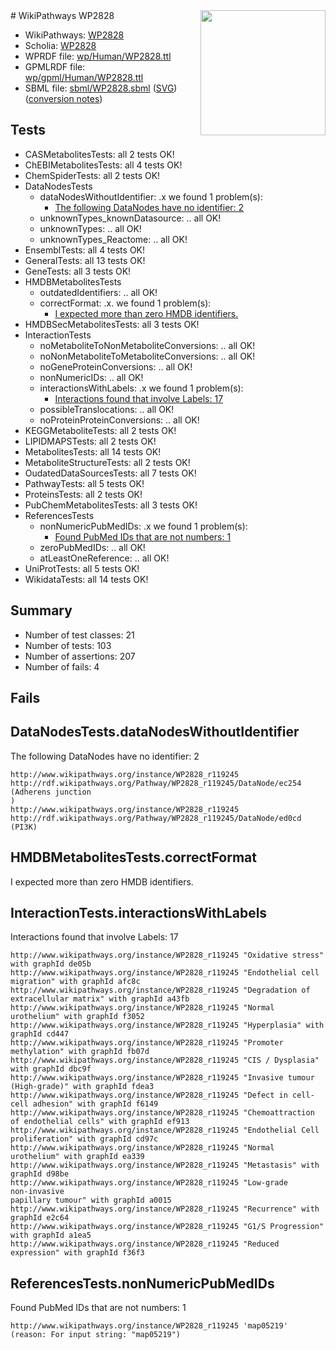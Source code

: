 <img style="float: right; width: 200px" src="../logo.png" />
# WikiPathways WP2828

* WikiPathways: [WP2828](https://identifiers.org/wikipathways:WP2828)
* Scholia: [WP2828](https://scholia.toolforge.org/wikipathways/WP2828)
* WPRDF file: [wp/Human/WP2828.ttl](../wp/Human/WP2828.ttl)
* GPMLRDF file: [wp/gpml/Human/WP2828.ttl](../wp/gpml/Human/WP2828.ttl)
* SBML file: [sbml/WP2828.sbml](../sbml/WP2828.sbml) ([SVG](../sbml/WP2828.svg)) ([conversion notes](../sbml/WP2828.txt))

## Tests
* CASMetabolitesTests: all 2 tests OK!
* ChEBIMetabolitesTests: all 4 tests OK!
* ChemSpiderTests: all 2 tests OK!
* DataNodesTests
    * dataNodesWithoutIdentifier: .x we found 1 problem(s):
        * [The following DataNodes have no identifier: 2](#d2d32fa1)
    * unknownTypes_knownDatasource: .. all OK!
    * unknownTypes: .. all OK!
    * unknownTypes_Reactome: .. all OK!
* EnsemblTests: all 4 tests OK!
* GeneralTests: all 13 tests OK!
* GeneTests: all 3 tests OK!
* HMDBMetabolitesTests
    * outdatedIdentifiers: .. all OK!
    * correctFormat: .x. we found 1 problem(s):
        * [I expected more than zero HMDB identifiers.](#ad154c1e)
* HMDBSecMetabolitesTests: all 3 tests OK!
* InteractionTests
    * noMetaboliteToNonMetaboliteConversions: .. all OK!
    * noNonMetaboliteToMetaboliteConversions: .. all OK!
    * noGeneProteinConversions: .. all OK!
    * nonNumericIDs: .. all OK!
    * interactionsWithLabels: .x we found 1 problem(s):
        * [Interactions found that involve Labels: 17](#fe97a8bf)
    * possibleTranslocations: .. all OK!
    * noProteinProteinConversions: .. all OK!
* KEGGMetaboliteTests: all 2 tests OK!
* LIPIDMAPSTests: all 2 tests OK!
* MetabolitesTests: all 14 tests OK!
* MetaboliteStructureTests: all 2 tests OK!
* OudatedDataSourcesTests: all 7 tests OK!
* PathwayTests: all 5 tests OK!
* ProteinsTests: all 2 tests OK!
* PubChemMetabolitesTests: all 3 tests OK!
* ReferencesTests
    * nonNumericPubMedIDs: .x we found 1 problem(s):
        * [Found PubMed IDs that are not numbers: 1](#762af868)
    * zeroPubMedIDs: .. all OK!
    * atLeastOneReference: .. all OK!
* UniProtTests: all 5 tests OK!
* WikidataTests: all 14 tests OK!


## Summary

* Number of test classes: 21
* Number of tests: 103
* Number of assertions: 207
* Number of fails: 4

## Fails

<a name="d2d32fa1" />

## DataNodesTests.dataNodesWithoutIdentifier

The following DataNodes have no identifier: 2
```
http://www.wikipathways.org/instance/WP2828_r119245 http://rdf.wikipathways.org/Pathway/WP2828_r119245/DataNode/ec254 (Adherens junction
)
http://www.wikipathways.org/instance/WP2828_r119245 http://rdf.wikipathways.org/Pathway/WP2828_r119245/DataNode/ed0cd (PI3K)
```

<a name="ad154c1e" />

## HMDBMetabolitesTests.correctFormat

I expected more than zero HMDB identifiers.
<a name="fe97a8bf" />

## InteractionTests.interactionsWithLabels

Interactions found that involve Labels: 17
```
http://www.wikipathways.org/instance/WP2828_r119245 "Oxidative stress" with graphId de05b
http://www.wikipathways.org/instance/WP2828_r119245 "Endothelial cell migration" with graphId afc8c
http://www.wikipathways.org/instance/WP2828_r119245 "Degradation of extracellular matrix" with graphId a43fb
http://www.wikipathways.org/instance/WP2828_r119245 "Normal urothelium" with graphId f3052
http://www.wikipathways.org/instance/WP2828_r119245 "Hyperplasia" with graphId cd447
http://www.wikipathways.org/instance/WP2828_r119245 "Promoter methylation" with graphId fb07d
http://www.wikipathways.org/instance/WP2828_r119245 "CIS / Dysplasia" with graphId dbc9f
http://www.wikipathways.org/instance/WP2828_r119245 "Invasive tumour
(High-grade)" with graphId fdea3
http://www.wikipathways.org/instance/WP2828_r119245 "Defect in cell-cell adhesion" with graphId f6149
http://www.wikipathways.org/instance/WP2828_r119245 "Chemoattraction of endothelial cells" with graphId ef913
http://www.wikipathways.org/instance/WP2828_r119245 "Endothelial Cell proliferation" with graphId cd97c
http://www.wikipathways.org/instance/WP2828_r119245 "Normal
urothelium" with graphId ea339
http://www.wikipathways.org/instance/WP2828_r119245 "Metastasis" with graphId d98be
http://www.wikipathways.org/instance/WP2828_r119245 "Low-grade
non-invasive
papillary tumour" with graphId a0015
http://www.wikipathways.org/instance/WP2828_r119245 "Recurrence" with graphId e2c64
http://www.wikipathways.org/instance/WP2828_r119245 "G1/S Progression" with graphId a1ea5
http://www.wikipathways.org/instance/WP2828_r119245 "Reduced expression" with graphId f36f3
```

<a name="762af868" />

## ReferencesTests.nonNumericPubMedIDs

Found PubMed IDs that are not numbers: 1
```
http://www.wikipathways.org/instance/WP2828_r119245 'map05219' (reason: For input string: "map05219")
```

